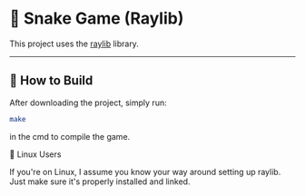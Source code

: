 # 🐍 Snake Game (Raylib)

This project uses the [raylib](https://www.raylib.com/) library.

---

## 🔧 How to Build

After downloading the project, simply run:

```bash
make
```

in the cmd to compile the game.

🐧 Linux Users


If you're on Linux, I assume you know your way around setting up raylib. Just make sure it's properly installed and linked.
